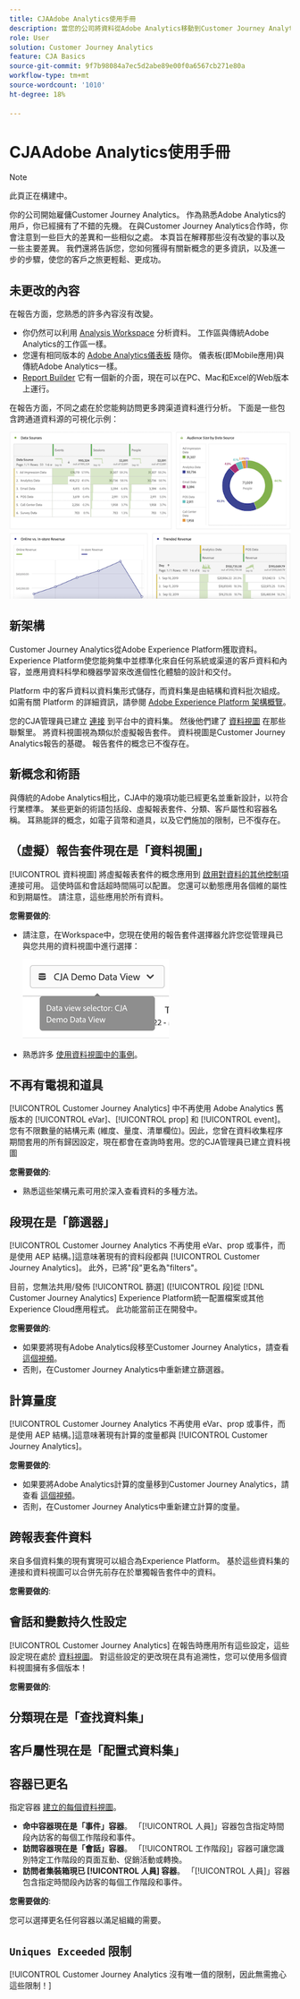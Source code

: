 ```yaml
---
title: CJAAdobe Analytics使用手冊
description: 當您的公司將資料從Adobe Analytics移動到Customer Journey Analytics時，從用戶的角度考慮什麼
role: User
solution: Customer Journey Analytics
feature: CJA Basics
source-git-commit: 9f7b98084a7ec5d2abe89e00f0a6567cb271e80a
workflow-type: tm+mt
source-wordcount: '1010'
ht-degree: 18%

---
```



# CJAAdobe Analytics使用手冊

>[!NOTE]
>
>此頁正在構建中。

你的公司開始雇傭Customer Journey Analytics。 作為熟悉Adobe Analytics的用戶，你已經擁有了不錯的先機。 在與Customer Journey Analytics合作時，你會注意到一些巨大的差異和一些相似之處。 本頁旨在解釋那些沒有改變的事以及一些主要差異。 我們還將告訴您，您如何獲得有關新概念的更多資訊，以及進一步的步驟，使您的客戶之旅更輕鬆、更成功。

## 未更改的內容

在報告方面，您熟悉的許多內容沒有改變。

* 你仍然可以利用 [Analysis Workspace](/help/analysis-workspace/home.md) 分析資料。 工作區與傳統Adobe Analytics的工作區一樣。
* 您還有相同版本的 [Adobe Analytics儀表板](/help/mobile-app/home.md) 隨你。 儀表板(即Mobile應用)與傳統Adobe Analytics一樣。
* [Report Builder](/help/report-builder/report-buider-overview.md) 它有一個新的介面，現在可以在PC、Mac和Excel的Web版本上運行。

在報告方面，不同之處在於您能夠訪問更多跨渠道資料進行分析。 下面是一些包含跨通道資料源的可視化示例：

![多通道可視化](assets/cross-channel.png)

## 新架構

Customer Journey Analytics從Adobe Experience Platform獲取資料。 Experience Platform使您能夠集中並標準化來自任何系統或渠道的客戶資料和內容，並應用資料科學和機器學習來改進個性化體驗的設計和交付。

Platform 中的客戶資料以資料集形式儲存，而資料集是由結構和資料批次組成。如需有關 Platform 的詳細資訊，請參閱 [Adobe Experience Platform 架構概覽](https://experienceleague.adobe.com/docs/platform-learn/tutorials/intro-to-platform/basic-architecture.html?lang=en)。

您的CJA管理員已建立 [連接](/help/connections/create-connection.md) 到平台中的資料集。 然後他們建了 [資料視圖](/help/data-views/data-views.md) 在那些聯繫里。 將資料視圖視為類似於虛擬報告套件。 資料視圖是Customer Journey Analytics報告的基礎。 報告套件的概念已不復存在。

## 新概念和術語

與傳統的Adobe Analytics相比，CJA中的幾項功能已經更名並重新設計，以符合行業標準。 某些更新的術語包括段、虛擬報表套件、分類、客戶屬性和容器名稱。 耳熟能詳的概念，如電子貨幣和道具，以及它們施加的限制，已不復存在。

## （虛擬）報告套件現在是「資料視圖」

[!UICONTROL 資料視圖] 將虛擬報表套件的概念應用到 [啟用對資料的其他控制項](/help/data-views/create-dataview.md) 連接可用。 這使時區和會話超時間隔可以配置。 您還可以動態應用各個維的屬性和到期屬性。 請注意，這些應用於所有資料。

**您需要做的**:

* 請注意，在Workspace中，您現在使用的報告套件選擇器允許您從管理員已與您共用的資料視圖中進行選擇：

   ![資料視圖選擇器](assets/data-views.png)

* 熟悉許多 [使用資料視圖中的事例](/help/data-views/data-views-usecases.md)。

## 不再有電視和道具

[!UICONTROL Customer Journey Analytics] 中不再使用 Adobe Analytics 舊版本的 [!UICONTROL eVar]、[!UICONTROL prop] 和 [!UICONTROL event]。您有不限數量的結構元素 (維度、量度、清單欄位)。因此，您曾在資料收集程序期間套用的所有歸因設定，現在都會在查詢時套用。您的CJA管理員已建立資料視圖

**您需要做的**:

* 熟悉這些架構元素可用於深入查看資料的多種方法。

## 段現在是「篩選器」

[!UICONTROL Customer Journey Analytics 不再使用 eVar、prop 或事件，而是使用 AEP 結構。]這意味著現有的資料段都與 [!UICONTROL Customer Journey Analytics]。 此外，已將&quot;段&quot;更名為&quot;filters&quot;。

目前，您無法共用/發佈 [!UICONTROL 篩選] ([!UICONTROL 段]從 [!DNL Customer Journey Analytics] Experience Platform統一配置檔案或其他Experience Cloud應用程式。 此功能當前正在開發中。

**您需要做的**:

* 如果要將現有Adobe Analytics段移至Customer Journey Analytics，請查看 [這個視頻](https://experienceleague.adobe.com/docs/customer-journey-analytics-learn/tutorials/moving-adobe-analytics-segments-to-customer-journey-analytics.html?lang=zh-Hant)。
* 否則，在Customer Journey Analytics中重新建立篩選器。

## 計算量度

[!UICONTROL Customer Journey Analytics 不再使用 eVar、prop 或事件，而是使用 AEP 結構。]這意味著現有計算的度量都與 [!UICONTROL Customer Journey Analytics]。

**您需要做的**:

* 如果要將Adobe Analytics計算的度量移到Customer Journey Analytics，請查看 [這個視頻](https://experienceleague.adobe.com/docs/customer-journey-analytics-learn/tutorials/moving-your-calculated-metrics-from-adobe-analytics-to-customer-journey-analytics.html?lang=zh-Hant)。
* 否則，在Customer Journey Analytics中重新建立計算的度量。


## 跨報表套件資料

來自多個資料集的現有實現可以組合為Experience Platform。 基於這些資料集的連接和資料視圖可以合併先前存在於單獨報告套件中的資料。

**您需要做的**:

## 會話和變數持久性設定

[!UICONTROL Customer Journey Analytics] 在報告時應用所有這些設定，這些設定現在處於 [資料視圖](help/data-views/component-settings/persistence.md)。 對這些設定的更改現在具有追溯性，您可以使用多個資料視圖擁有多個版本！

**您需要做的**:

## 分類現在是「查找資料集」



## 客戶屬性現在是「配置式資料集」


## 容器已更名

指定容器 [建立的每個資料視圖](https://experienceleague.adobe.com/docs/analytics-platform/using/cja-dataviews/create-dataview.html?lang=en#containers)。
* **命中容器現在是「事件」容器**。 「[!UICONTROL 人員]」容器包含指定時間段內訪客的每個工作階段和事件。
* **訪問容器現在是「會話」容器**。 「[!UICONTROL 工作階段]」容器可讓您識別特定工作階段的頁面互動、促銷活動或轉換。
* **訪問者集裝箱現已 [!UICONTROL 人員] 容器**。 「[!UICONTROL 人員]」容器包含指定時間段內訪客的每個工作階段和事件。

**您需要做的**:

您可以選擇更名任何容器以滿足組織的需要。


## `Uniques Exceeded` 限制

[!UICONTROL Customer Journey Analytics 沒有唯一值的限制，因此無需擔心這些限制！]
